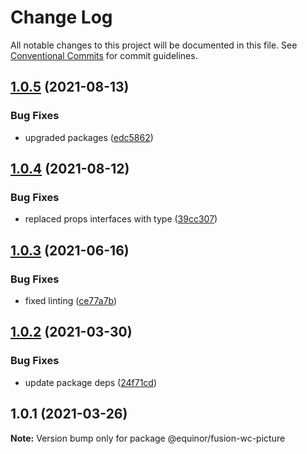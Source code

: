# Change Log

All notable changes to this project will be documented in this file.
See [Conventional Commits](https://conventionalcommits.org) for commit guidelines.

## [1.0.5](https://github.com/equinor/fusion-web-components/compare/@equinor/fusion-wc-picture@1.0.4...@equinor/fusion-wc-picture@1.0.5) (2021-08-13)


### Bug Fixes

* upgraded packages ([edc5862](https://github.com/equinor/fusion-web-components/commit/edc58624c3921ef6c77020dd3a026f40ed1dd5f2))





## [1.0.4](https://github.com/equinor/fusion-web-components/compare/@equinor/fusion-wc-picture@1.0.3...@equinor/fusion-wc-picture@1.0.4) (2021-08-12)


### Bug Fixes

* replaced props interfaces with type ([39cc307](https://github.com/equinor/fusion-web-components/commit/39cc3078b3bb217587f5eb39020a312cb859bb96))





## [1.0.3](https://github.com/equinor/fusion-web-components/compare/@equinor/fusion-wc-picture@1.0.2...@equinor/fusion-wc-picture@1.0.3) (2021-06-16)


### Bug Fixes

* fixed linting ([ce77a7b](https://github.com/equinor/fusion-web-components/commit/ce77a7bcf493e6d05b4201513b8676906130d235))





## [1.0.2](https://github.com/equinor/fusion-web-components/compare/@equinor/fusion-wc-picture@1.0.1...@equinor/fusion-wc-picture@1.0.2) (2021-03-30)


### Bug Fixes

* update package deps ([24f71cd](https://github.com/equinor/fusion-web-components/commit/24f71cdb8f2ce709dcd7be534e3ddaea6496311f))





## 1.0.1 (2021-03-26)

**Note:** Version bump only for package @equinor/fusion-wc-picture
